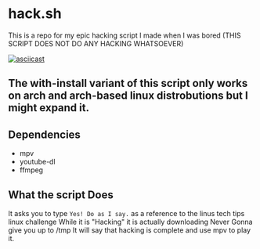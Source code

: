 # hack.sh
This is a repo for my epic hacking script I made when I was bored
(THIS SCRIPT DOES NOT DO ANY HACKING WHATSOEVER)

[![asciicast](https://asciinema.org/a/lyLUVd21kezzNzRqiDSDn2hlM.svg)](https://asciinema.org/a/lyLUVd21kezzNzRqiDSDn2hlM)


## The with-install variant of this script only works on arch and arch-based linux distrobutions but I might expand it.

## Dependencies
 * mpv
 * youtube-dl
 * ffmpeg

## What the script Does
 It asks you to type ``Yes! Do as I say.`` as a reference to the linus tech tips linux challenge
 While it is "Hacking" it is actually downloading Never Gonna give you up to /tmp
 It will say that hacking is complete and use mpv to play it.
